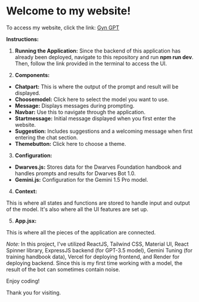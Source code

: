 # Welcome to my website!

To access my website, click the link: [Gyn GPT](https://gyn-gpt.vercel.app/)

**Instructions:**

1. **Running the Application:** Since the backend of this application has already been deployed, navigate to this repository and run **npm run dev**. Then, follow the link provided in the terminal to access the UI.

2. **Components:**

- **Chatpart:** This is where the output of the prompt and result will be displayed.
- **Choosemodel:** Click here to select the model you want to use.
- **Message:** Displays messages during prompting.
- **Navbar:** Use this to navigate through the application.
- **Startmessage:** Initial message displayed when you first enter the website.
- **Suggestion:** Includes suggestions and a welcoming message when first entering the chat section.
- **Themebutton:** Click here to choose a theme.

3. **Configuration:**

- **Dwarves.js:** Stores data for the Dwarves Foundation handbook and handles prompts and results for Dwarves Bot 1.0.
- **Gemini.js:** Configuration for the Gemini 1.5 Pro model.

4. **Context:**

This is where all states and functions are stored to handle input and output of the model. It's also where all the UI features are set up.

5. **App.jsx:**

This is where all the pieces of the application are connected.

_Note:_ In this project, I've utilized ReactJS, Tailwind CSS, Material UI, React Spinner library, ExpressJS backend (for GPT-3.5 model), Gemini Tuning (for training handbook data), Vercel for deploying frontend, and Render for deploying backend. Since this is my first time working with a model, the result of the bot can sometimes contain noise.

Enjoy coding!

Thank you for visiting.
